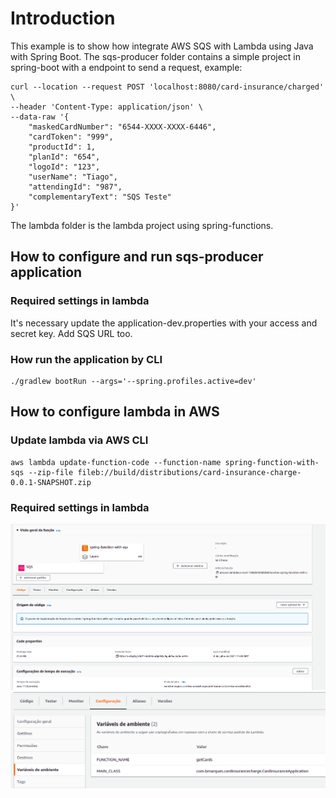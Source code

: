 # Introduction
This example is to show how integrate AWS SQS with Lambda using Java with Spring Boot.
The sqs-producer folder contains a simple project in spring-boot with a endpoint to send a request, example:

```
curl --location --request POST 'localhost:8080/card-insurance/charged' \
--header 'Content-Type: application/json' \
--data-raw '{
    "maskedCardNumber": "6544-XXXX-XXXX-6446",
    "cardToken": "999",
    "productId": 1,
    "planId": "654",
    "logoId": "123",
    "userName": "Tiago",
    "attendingId": "987",
    "complementaryText": "SQS Teste"
}'
```

The lambda folder is the lambda project using spring-functions.


## How to configure and run sqs-producer application

### Required settings in lambda
It's necessary update the application-dev.properties with your access and secret key.
Add SQS URL too.

### How run the application by CLI
```
./gradlew bootRun --args='--spring.profiles.active=dev'
```

## How to configure lambda in AWS

### Update lambda via AWS CLI
```
aws lambda update-function-code --function-name spring-function-with-sqs --zip-file fileb://build/distributions/card-insurance-charge-0.0.1-SNAPSHOT.zip
```

### Required settings in lambda
![image-1](lambda/image-1.png)
![image-2](lambda/image-2.png)
